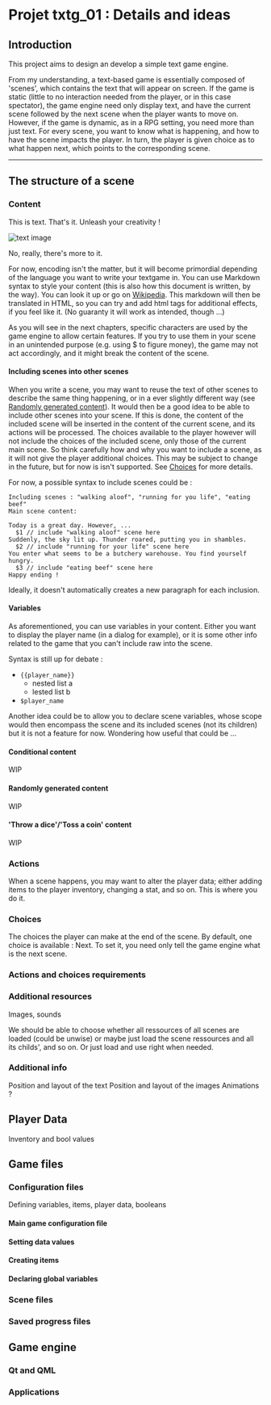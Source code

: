 # Projet txtg_01 : Details and ideas

## Introduction

This project aims to design an develop a simple text game engine.

From my understanding, a text-based game is essentially composed of 'scenes', which contains the text that will appear on screen.
If the game is static (little to no interaction needed from the player, or in this case spectator), the game engine need only display text, and have the current scene followed by the next scene when the player wants to move on. However, if the game is dynamic, as in a RPG setting, you need more than just text.
For every scene, you want to know what is happening, and how to have the scene
impacts the player. In turn, the player is given choice as to what happen next,
which points to the corresponding scene.

---

## The structure of a scene

### Content

This is text. That's it. Unleash your creativity !

![text image](../text.png)

No, really, there's more to it.

For now, encoding isn't the matter, but it will become primordial depending of the language you want to write your textgame in.
You can use Markdown syntax to style your content (this is also how this document is written, by the way). 
You can look it up or go on [Wikipedia](https://en.wikipedia.org/Markdown).
This markdown will then be translated in HTML, so you can try and add html tags for additional effects, if you feel like it. (No guaranty it will work as intended, though ...)

As you will see in the next chapters, specific characters are used by the game engine to allow certain features. If you try to use them in your scene in an unintended purpose (e.g. using $ to figure money), the game may not act accordingly, and it might break the content of the scene.

#### Including scenes into other scenes

When you write a scene, you may want to reuse the text of other scenes to describe the same thing happening, or in a ever slightly different way (see [Randomly generated content](#randomcontent)). It would then be a good idea to be able to include other scenes into your scene. If this is done, the content of the included scene will be inserted in the content of the current scene, and its actions will be processed. The choices available to the player however will not include the choices of the included scene, only those of the current main scene.
So think carefully how and why you want to include a scene, as it will not give the player additional choices. This may be subject to change in the future, but for now is isn't supported. See [Choices](#choices) for more details.

For now, a possible syntax to include scenes could be :

    Including scenes : "walking aloof", "running for you life", "eating beef"
    Main scene content:
    
    Today is a great day. However, ...
      $1 // include "walking aloof" scene here
    Suddenly, the sky lit up. Thunder roared, putting you in shambles.
      $2 // include "running for your life" scene here
    You enter what seems to be a butchery warehouse. You find yourself hungry.
      $3 // include "eating beef" scene here
    Happy ending !

Ideally, it doesn't automatically creates a new paragraph for each inclusion.

#### Variables

As aforementioned, you can use variables in your content. Either you want to display the player name (in a dialog for example), or it is some other info related to the game that you can't include raw into the scene.

Syntax is still up for debate :
* `{{player_name}}`
    * nested list a
    * lested list b
* `$player_name`

Another idea could be to allow you to declare scene variables, whose scope would then encompass the scene and its included scenes (not its children) but it is not a feature for now. Wondering how useful that could be ...

#### Conditional content

WIP

#### Randomly generated content

WIP

#### 'Throw a dice'/'Toss a coin' content

WIP

### Actions

When a scene happens, you may want to alter the player data; either adding items to the player inventory,
changing a stat, and so on. This is where you do it.

### Choices

The choices the player can make at the end of the scene. By default, one choice is available : 
Next. To set it, you need only tell the game engine what is the next scene.

### Actions and choices requirements

### Additional resources

Images, sounds

We should be able to choose whether all ressources of all scenes are loaded (could be unwise)
or maybe just load the scene ressources and all its childs', and so on. Or just load and use right when needed.

### Additional info

Position and layout of the text
Position and layout of the images
Animations ?

## Player Data

Inventory and bool values

## Game files

### Configuration files

Defining variables, items, player data, booleans

#### Main game configuration file

#### Setting data values

#### Creating items

#### Declaring global variables

### Scene files

### Saved progress files

## Game engine

### Qt and QML

### Applications
